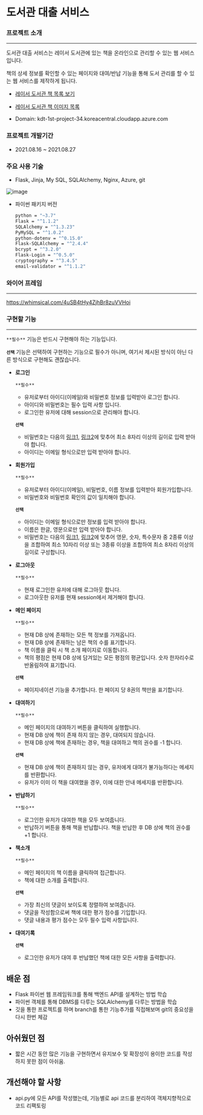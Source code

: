 # 도서관 대출 서비스

### 프로젝트 소개

---

도서관 대출 서비스는 레이서 도서관에 있는 책을 온라인으로 관리할 수 있는 웹 서비스입니다.

책의 상세 정보를 확인할 수 있는 페이지와 대여/반납 기능을 통해 도서 관리를 할 수 있는 웹 서비스를 제작하게 됩니다.

- [레이서 도서관 책 목록 보기](https://docs.google.com/spreadsheets/d/1Cd6psNhQUEc50-P7Z3HZoj4AEboTli3XhhniCa937Do/edit?usp=sharing)
- [레이서 도서관 책 이미지 목록](https://drive.google.com/drive/folders/1VgJD56KiIygWioZ0AaIX1c0pr8uDh7fV?usp=sharing)

- Domain: kdt-1st-project-34.koreacentral.cloudapp.azure.com
### 프로젝트 개발기간

* 2021.08.16 ~ 2021.08.27

### 주요 사용 기술

* Flask, Jinja, My SQL, SQLAlchemy, Nginx, Azure, git

![image](https://user-images.githubusercontent.com/76929823/131218846-14f60fcd-4e7e-4f96-9642-e612be6711d8.png)


- 파이썬 패키지 버전

  ```bash
  python = "~3.7"
  Flask = "^1.1.2"
  SQLAlchemy = "^1.3.23"
  PyMySQL = "^1.0.2"
  python-dotenv = "^0.15.0"
  Flask-SQLAlchemy = "^2.4.4"
  bcrypt = "^3.2.0"
  Flask-Login = "^0.5.0"
  cryptography = "^3.4.5"
  email-validator = "^1.1.2"
  ```

### 와이어 프레임

---

https://whimsical.com/4uSB4tHy4ZjhBr8zuVVHoi




### 구현할 기능

---

`**필수**` 기능은 반드시 구현해야 하는 기능입니다.

**`선택`** 기능은 선택하여 구현하는 기능으로 필수가 아니며, 여기서 제시된 방식이 아닌 다른 방식으로 구현해도 괜찮습니다.

- **로그인**

  `**필수**`

  - 유저로부터 아이디(이메일)와 비밀번호 정보를 입력받아 로그인 합니다.
  - 아이디와 비밀번호는 필수 입력 사항 입니다.
  - 로그인한 유저에 대해 session으로 관리해야 합니다.

  **`선택`** 

  - 비밀번호는 다음의 [링크1](https://www.law.go.kr/%ED%96%89%EC%A0%95%EA%B7%9C%EC%B9%99/(%EA%B0%9C%EC%9D%B8%EC%A0%95%EB%B3%B4%EB%B3%B4%ED%98%B8%EC%9C%84%EC%9B%90%ED%9A%8C)%EA%B0%9C%EC%9D%B8%EC%A0%95%EB%B3%B4%EC%9D%98%EA%B8%B0%EC%88%A0%EC%A0%81%C2%B7%EA%B4%80%EB%A6%AC%EC%A0%81%EB%B3%B4%ED%98%B8%EC%A1%B0%EC%B9%98%EA%B8%B0%EC%A4%80/(2020-5,20200811)), [링크2](https://www.kisa.or.kr/public/laws/laws3_View.jsp?cPage=7&mode=view&p_No=259&b_No=259&d_No=102&ST=T&SV=)에 맞추어 최소 8자리 이상의 길이로 입력 받아야 합니다.
  - 아이디는 이메일 형식으로만 입력 받아야 합니다.

- **회원가입**

  `**필수**`

  - 유저로부터 아이디(이메일), 비밀번호, 이름 정보를 입력받아 회원가입합니다.
  - 비밀번호와 비밀번호 확인의 값이 일치해야 합니다.

  **`선택`** 

  - 아이디는 이메일 형식으로만 정보를 입력 받아야 합니다.
  - 이름은 한글, 영문으로만 입력 받아야 합니다.
  - 비밀번호는 다음의 [링크1](https://www.law.go.kr/%ED%96%89%EC%A0%95%EA%B7%9C%EC%B9%99/(%EA%B0%9C%EC%9D%B8%EC%A0%95%EB%B3%B4%EB%B3%B4%ED%98%B8%EC%9C%84%EC%9B%90%ED%9A%8C)%EA%B0%9C%EC%9D%B8%EC%A0%95%EB%B3%B4%EC%9D%98%EA%B8%B0%EC%88%A0%EC%A0%81%C2%B7%EA%B4%80%EB%A6%AC%EC%A0%81%EB%B3%B4%ED%98%B8%EC%A1%B0%EC%B9%98%EA%B8%B0%EC%A4%80/(2020-5,20200811)), [링크2](https://www.kisa.or.kr/public/laws/laws3_View.jsp?cPage=7&mode=view&p_No=259&b_No=259&d_No=102&ST=T&SV=)에 맞추어 영문, 숫자, 특수문자 중 2종류 이상을 조합하여 최소 10자리 이상 또는 3종류 이상을 조합하여 최소 8자리 이상의 길이로 구성합니다.

- **로그아웃**

  `**필수**`

  - 현재 로그인한 유저에 대해 로그아웃 합니다.
  - 로그아웃한 유저를 현재 session에서 제거해야 합니다.

- **메인 페이지**

  `**필수**`

  - 현재 DB 상에 존재하는 모든 책 정보를 가져옵니다.
  - 현재 DB 상에 존재하는 남은 책의 수를 표기합니다.
  - 책 이름을 클릭 시 책 소개 페이지로 이동합니다.
  - 책의 평점은 현재 DB 상에 담겨있는 모든 평점의 평균입니다. 숫자 한자리수로 반올림하여 표기합니다.

  **`선택`** 

  - 페이지네이션 기능을 추가합니다. 한 페이지 당 8권의 책만을 표기합니다.

- **대여하기**

  `**필수**`

  - 메인 페이지의 대여하기 버튼을 클릭하여 실행합니다.
  - 현재 DB 상에 책이 존재 하지 않는 경우, 대여되지 않습니다.
  - 현재 DB 상에 책에 존재하는 경우, 책을 대여하고 책의 권수를 -1 합니다.

  **`선택`** 

  - 현재 DB 상에 책이 존재하지 않는 경우, 유저에게 대여가 불가능하다는 메세지를 반환합니다.
  - 유저가 이미 이 책을 대여했을 경우, 이에 대한 안내 메세지를 반환합니다.

- **반납하기**

  `**필수**`

  - 로그인한 유저가 대여한 책을 모두 보여줍니다.
  - 반납하기 버튼을 통해 책을 반납합니다. 책을 반납한 후 DB 상에 책의 권수를 +1 합니다.

- **책소개**

  `**필수**`

  - 메인 페이지의 책 이름을 클릭하여 접근합니다.
  - 책에 대한 소개를 출력합니다.

  **`선택`** 

  - 가장 최신의 댓글이 보이도록 정렬하여 보여줍니다.
  - 댓글을 작성함으로써 책에 대한 평가 점수를 기입합니다.
  - 댓글 내용과 평가 점수는 모두 필수 입력 사항입니다.

- **대여기록**

  **`선택`** 

  - 로그인한 유저가 대여 후 반납했던 책에 대한 모든 사항을 출력합니다.

## 배운 점
* Flask 파이썬 웹 프레임워크를 통해 백엔드 API를 설계하는 방법 학습
* 파이썬 객체를 통해 DBMS를 다루는 SQLAlchemy를 다루는 방법을 학습
* 깃을 통한 프로젝트를 하며 branch를 통한 기능추가를 직접해보며 git의 중요성을 다시 한번 체감

## 아쉬웠던 점
* 짧은 시간 동안 많은 기능을 구현하면서 유지보수 및 확장성이 용이한 코드를 작성하지 못한 점이 아쉬움.

## 개선해야 할 사항
* api.py에 모든 API를 작성했는데, 기능별로 api 코드를 분리하여 객체지향적으로 코드 리팩토링
